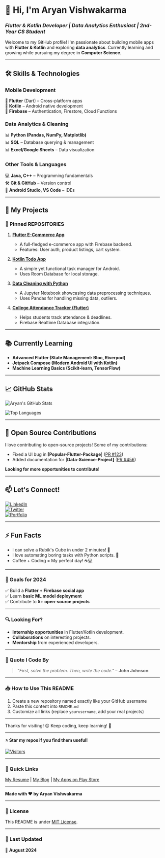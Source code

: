 # **👋 Hi, I'm Aryan Vishwakarma**  
### *Flutter & Kotlin Developer | Data Analytics Enthusiast | 2nd-Year CS Student*  

Welcome to my GitHub profile! I'm passionate about building mobile apps with **Flutter & Kotlin** and exploring **data analytics**. Currently learning and growing while pursuing my degree in **Computer Science**.  

---

## **🛠️ Skills & Technologies**  

### **Mobile Development**  
📱 **Flutter** (Dart) – Cross-platform apps  
📱 **Kotlin** – Android native development  
📱 **Firebase** – Authentication, Firestore, Cloud Functions  

### **Data Analytics & Cleaning**  
📊 **Python (Pandas, NumPy, Matplotlib)**  
📊 **SQL** – Database querying & management  
📊 **Excel/Google Sheets** – Data visualization  

### **Other Tools & Languages**  
💻 **Java, C++** – Programming fundamentals  
🛠️ **Git & GitHub** – Version control  
🔧 **Android Studio, VS Code** – IDEs  

---

## **🚀 My Projects**  

### **📌 Pinned REPOSITORIES**  

1. **[Flutter E-Commerce App](https://github.com/yourusername/flutter-ecommerce)**  
   - A full-fledged e-commerce app with Firebase backend.  
   - Features: User auth, product listings, cart system.  

2. **[Kotlin Todo App](https://github.com/yourusername/kotlin-todo)**  
   - A simple yet functional task manager for Android.  
   - Uses Room Database for local storage.  

3. **[Data Cleaning with Python](https://github.com/yourusername/data-cleaning)**  
   - A Jupyter Notebook showcasing data preprocessing techniques.  
   - Uses Pandas for handling missing data, outliers.  

4. **[College Attendance Tracker (Flutter)](https://github.com/yourusername/attendance-tracker)**  
   - Helps students track attendance & deadlines.  
   - Firebase Realtime Database integration.  

---

## **📚 Currently Learning**  
- **Advanced Flutter (State Management: Bloc, Riverpod)**  
- **Jetpack Compose (Modern Android UI with Kotlin)**  
- **Machine Learning Basics (Scikit-learn, TensorFlow)**  

---

## **📈 GitHub Stats**  

![Aryan's GitHub Stats](https://github-readme-stats.vercel.app/api?username=Aryan-202&show_icons=true&theme=radical&hide_border=true)  

![Top Languages](https://github-readme-stats.vercel.app/api/top-langs/?username=blue-berry54&layout=compact&theme=radical)  

---

## **🌱 Open Source Contributions**  
I love contributing to open-source projects! Some of my contributions:  
- Fixed a UI bug in **[Popular-Flutter-Package]** ([PR #123](https://github.com/repo-link))  
- Added documentation for **[Data-Science-Project]** ([PR #456](https://github.com/repo-link))  

**Looking for more opportunities to contribute!**  

---

## **📫 Let's Connect!**  
[![LinkedIn](https://img.shields.io/badge/LinkedIn-0077B5?style=for-the-badge&logo=linkedin)](https://www.linkedin.com/in/aryan-vishwakarma-387927321/)  
[![Twitter](https://img.shields.io/badge/Twitter-1DA1F2?style=for-the-badge&logo=twitter)](https://twitter.com/yourhandle)  
[![Portfolio](https://img.shields.io/badge/Portfolio-FF5722?style=for-the-badge&logo=google-chrome)](https://yourportfolio.com)  

---

## **⚡ Fun Facts**  
- I can solve a Rubik's Cube in under 2 minutes! 🎲  
- I love automating boring tasks with Python scripts. 🤖  
- Coffee + Coding = My perfect day! ☕💻  

---

### **🎯 Goals for 2024**  
✅ Build a **Flutter + Firebase social app**  
✅ Learn **basic ML model deployment**  
✅ Contribute to **5+ open-source projects**  

---

### **🔍 Looking For?**  
- **Internship opportunities** in Flutter/Kotlin development.  
- **Collaborations** on interesting projects.  
- **Mentorship** from experienced developers.  

---

### **📜 Quote I Code By**  
> *"First, solve the problem. Then, write the code."* – **John Johnson**  

---

### **📥 How to Use This README**  
1. Create a new repository named exactly like your GitHub username  
2. Paste this content into `README.md`  
3. Customize all links (replace `yourusername`, add your real projects)  

---

Thanks for visiting! 😊 Keep coding, keep learning! 🚀  

---  
**⭐ Star my repos if you find them useful!**  

[![Visitors](https://komarev.com/ghpvc/?username=yourusername&label=Profile%20Views&color=blueviolet)](https://github.com/yourusername)  

---

### **🔗 Quick Links**  
[My Resume](#) | [My Blog](#) | [My Apps on Play Store](#)  

---  

**Made with ❤️ by Aryan Vishwakarma**  

---  

### **📜 License**  
This README is under [MIT License](LICENSE).  

---  

### **🔄 Last Updated**  
📅 **August 2024**  
